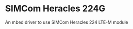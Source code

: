 # SIMCom Heracles 224G

An mbed driver to use SIMCom Heracles 224 LTE-M module

<!-- Describe `heracles-224G` library here -->
